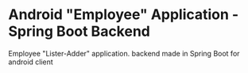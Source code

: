 # Android "Employee" Application - Spring Boot Backend

Employee "Lister-Adder" application.
backend made in Spring Boot for android client
